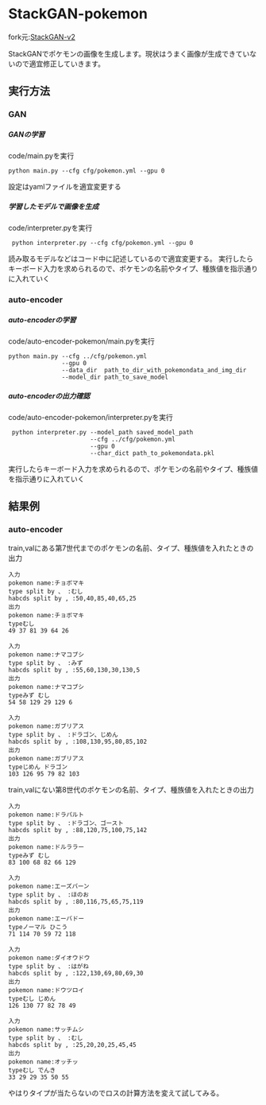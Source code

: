 # StackGAN-pokemon
fork元:[StackGAN-v2](https://github.com/hanzhanggit/StackGAN-v2)

StackGANでポケモンの画像を生成します。現状はうまく画像が生成できていないので適宜修正していきます。

## 実行方法
### GAN
##### GANの学習
code/main.pyを実行

```python main.py --cfg cfg/pokemon.yml --gpu 0```

設定はyamlファイルを適宜変更する
##### 学習したモデルで画像を生成
code/interpreter.pyを実行

```
 python interpreter.py --cfg cfg/pokemon.yml --gpu 0  
```
読み取るモデルなどはコード中に記述しているので適宜変更する。
実行したらキーボード入力を求められるので、ポケモンの名前やタイプ、種族値を指示通りに入れていく
### auto-encoder
##### auto-encoderの学習
code/auto-encoder-pokemon/main.pyを実行
```
python main.py --cfg ../cfg/pokemon.yml 
               --gpu 0
               --data_dir  path_to_dir_with_pokemondata_and_img_dir
               --model_dir path_to_save_model 
```
##### auto-encoderの出力確認
code/auto-encoder-pokemon/interpreter.pyを実行

```
 python interpreter.py --model_path saved_model_path
                       --cfg ../cfg/pokemon.yml  
                       --gpu 0 
                       --char_dict path_to_pokemondata.pkl  
```

実行したらキーボード入力を求められるので、ポケモンの名前やタイプ、種族値を指示通りに入れていく

## 結果例
### auto-encoder
train,valにある第7世代までのポケモンの名前、タイプ、種族値を入れたときの出力
```
入力
pokemon name:チョボマキ
type split by 、 :むし
habcds split by , :50,40,85,40,65,25
出力
pokemon name:チョボマキ
typeむし
49 37 81 39 64 26

入力
pokemon name:ナマコブシ
type split by 、 :みず
habcds split by , :55,60,130,30,130,5
出力
pokemon name:ナマコブシ
typeみず むし
54 58 129 29 129 6

入力
pokemon name:ガブリアス
type split by 、 :ドラゴン、じめん
habcds split by , :108,130,95,80,85,102
出力
pokemon name:ガブリアス
typeじめん ドラゴン
103 126 95 79 82 103
```
train,valにない第8世代のポケモンの名前、タイプ、種族値を入れたときの出力
```
入力
pokemon name:ドラパルト
type split by 、 :ドラゴン、ゴースト
habcds split by , :88,120,75,100,75,142
出力
pokemon name:ドルララー
typeみず むし
83 100 68 82 66 129

入力
pokemon name:エーズバーン
type split by 、 :ほのお
habcds split by , :80,116,75,65,75,119
出力
pokemon name:エーバドー
typeノーマル ひこう
71 114 70 59 72 118

入力
pokemon name:ダイオウドウ
type split by 、 :はがね
habcds split by , :122,130,69,80,69,30
出力
pokemon name:ドウツロイ
typeむし じめん
126 130 77 82 78 49

入力
pokemon name:サッチムシ
type split by 、 :むし
habcds split by , :25,20,20,25,45,45
出力
pokemon name:オッチッ
typeむし でんき
33 29 29 35 50 55
```

やはりタイプが当たらないのでロスの計算方法を変えて試してみる。